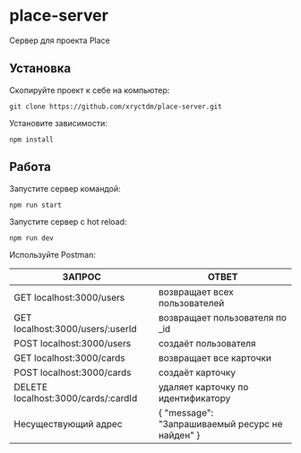 # place-server

Сервер для проекта Place

## Установка

Скопируйте проект к себе на компьютер:
```
git clone https://github.com/xryctdm/place-server.git
```
Установите зависимости:
```
npm install
```

## Работа

Запустите сервер командой:
```
npm run start
```
Запустите сервер с hot reload:
```
npm run dev
```

Используйте Postman:

| ЗАПРОС                                             | ОТВЕТ              |
| ---------------------------------------------------| ------------------ |
| GET localhost:3000/users                           | возвращает всех пользователей    |
| GET localhost:3000/users/:userId                   | возвращает пользователя по _id    |
| POST localhost:3000/users                          | создаёт пользователя    |
| GET localhost:3000/cards                           | возвращает все карточки |
| POST localhost:3000/cards                          | создаёт карточку |
| DELETE localhost:3000/cards/:cardId                | удаляет карточку по идентификатору |
| Несуществующий адрес                               | { "message": "Запрашиваемый ресурс не найден" }  |
